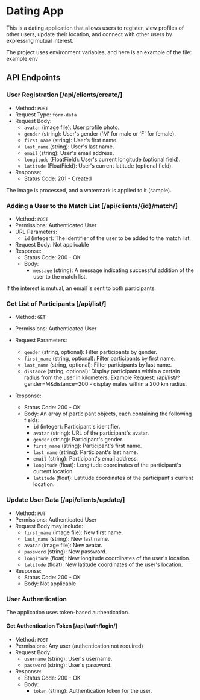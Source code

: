 # Dating App

This is a dating application that allows users to register, view profiles of other users, update their location, and connect with other users by expressing mutual interest.

The project uses environment variables, and here is an example of the file: example.env

## API Endpoints

### User Registration [/api/clients/create/]

- Method: `POST`
- Request Type: `form-data`
- Request Body:
    - `avatar` (image file): User profile photo.
    - `gender` (string): User's gender ('M' for male or 'F' for female).
    - `first_name` (string): User's first name.
    - `last_name` (string): User's last name.
    - `email` (string): User's email address.
    - `longitude` (FloatField): User's current longitude (optional field).
    - `latitude` (FloatField): User's current latitude (optional field).
- Response:
    - Status Code: 201 - Created

The image is processed, and a watermark is applied to it (sample).

### Adding a User to the Match List [/api/clients/{id}/match/]

- Method: `POST`
- Permissions: Authenticated User
- URL Parameters:
    - `id` (integer): The identifier of the user to be added to the match list.
- Request Body: Not applicable
- Response:
    - Status Code: 200 - OK
    - Body:
        - `message` (string): A message indicating successful addition of the user to the match list.
  
If the interest is mutual, an email is sent to both participants.

### Get List of Participants [/api/list/]

- Method: `GET`
- Permissions: Authenticated User
- Request Parameters:
    - `gender` (string, optional): Filter participants by gender.
    - `first_name` (string, optional): Filter participants by first name.
    - `last_name` (string, optional): Filter participants by last name.
    - `distance` (string, optional): Display participants within a certain radius from the user in kilometers.
Example Request: /api/list/?gender=M&distance=200 - display males within a 200 km radius.  

- Response:
    - Status Code: 200 - OK
    - Body: An array of participant objects, each containing the following fields:
        - `id` (integer): Participant's identifier.
        - `avatar` (string): URL of the participant's avatar.
        - `gender` (string): Participant's gender.
        - `first_name` (string): Participant's first name.
        - `last_name` (string): Participant's last name.
        - `email` (string): Participant's email address.
        - `longitude` (float): Longitude coordinates of the participant's current location.
        - `latitude` (float): Latitude coordinates of the participant's current location.

### Update User Data [/api/clients/update/]

- Method: `PUT`
- Permissions: Authenticated User
- Request Body may include:
    - `first_name` (image file): New first name.
    - `last_name` (string): New last name.
    - `avatar` (image file): New avatar.
    - `password` (string): New password.
    - `longitude` (float): New longitude coordinates of the user's location.
    - `latitude` (float): New latitude coordinates of the user's location.
- Response:
    - Status Code: 200 - OK
    - Body: Not applicable

### User Authentication

The application uses token-based authentication.

#### Get Authentication Token [/api/auth/login/]

- Method: `POST`
- Permissions: Any user (authentication not required)
- Request Body:
    - `username` (string): User's username.
    - `password` (string): User's password.
- Response:
    - Status Code: 200 - OK
    - Body:
        - `token` (string): Authentication token for the user.

